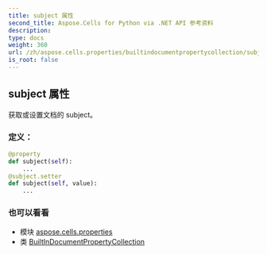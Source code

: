 ```yaml
---
title: subject 属性
second_title: Aspose.Cells for Python via .NET API 参考资料
description:
type: docs
weight: 360
url: /zh/aspose.cells.properties/builtindocumentpropertycollection/subject/
is_root: false
---
```

## subject 属性

获取或设置文档的 subject。
### 定义：
```python
@property
def subject(self):
    ...
@subject.setter
def subject(self, value):
    ...
```

### 也可以看看
* 模块 [aspose.cells.properties](../../)
* 类 [BuiltInDocumentPropertyCollection](/cells/python-net/zh/aspose.cells.properties/builtindocumentpropertycollection)
